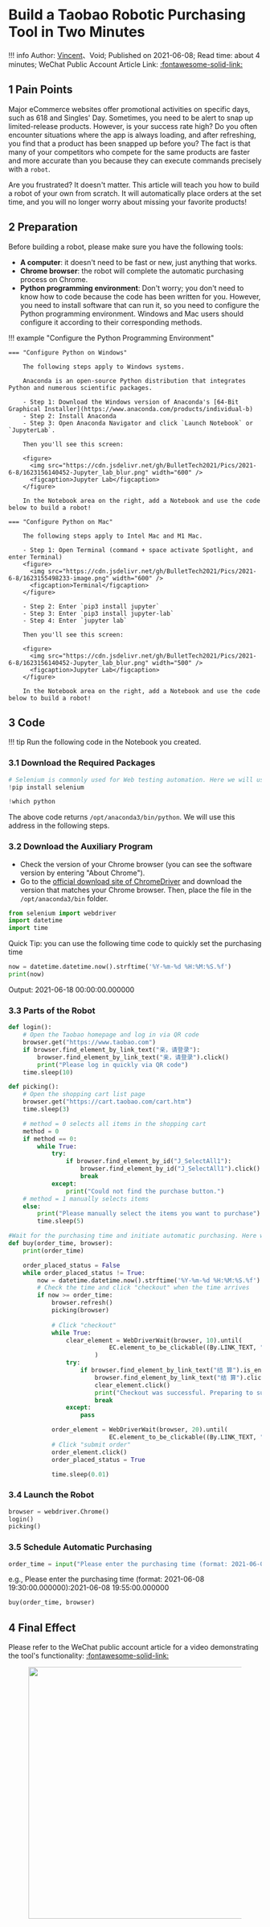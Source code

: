 # Build a Taobao Robotic Purchasing Tool in Two Minutes

!!! info
    Author: [Vincent](https://github.com/Realvincentyuan)、Void; Published on 2021-06-08; Read time: about 4 minutes; WeChat Public Account Article Link: [:fontawesome-solid-link:](https://mp.weixin.qq.com/s/du-t9DyeC2INQsXg1m1xOQ)

## 1 Pain Points

Major eCommerce websites offer promotional activities on specific days, such as 618 and Singles' Day. Sometimes, you need to be alert to snap up limited-release products. However, is your success rate high? Do you often encounter situations where the app is always loading, and after refreshing, you find that a product has been snapped up before you? The fact is that many of your competitors who compete for the same products are faster and more accurate than you because they can execute commands precisely with a `robot`.

Are you frustrated? It doesn't matter. This article will teach you how to build a robot of your own from scratch. It will automatically place orders at the set time, and you will no longer worry about missing your favorite products!

## 2 Preparation

Before building a robot, please make sure you have the following tools:

- **A computer**: it doesn't need to be fast or new, just anything that works.
- **Chrome browser**: the robot will complete the automatic purchasing process on Chrome.
- **Python programming environment**: Don't worry; you don't need to know how to code because the code has been written for you. However, you need to install software that can run it, so you need to configure the Python programming environment. Windows and Mac users should configure it according to their corresponding methods.

!!! example "Configure the Python Programming Environment"

    === "Configure Python on Windows"

        The following steps apply to Windows systems.

        Anaconda is an open-source Python distribution that integrates Python and numerous scientific packages.

        - Step 1: Download the Windows version of Anaconda's [64-Bit Graphical Installer](https://www.anaconda.com/products/individual-b)
        - Step 2: Install Anaconda
        - Step 3: Open Anaconda Navigator and click `Launch Notebook` or `JupyterLab`.

        Then you'll see this screen:

        <figure>
          <img src="https://cdn.jsdelivr.net/gh/BulletTech2021/Pics/2021-6-8/1623156140452-Jupyter_lab_blur.png" width="600" />
          <figcaption>Jupyter Lab</figcaption>
        </figure>

        In the Notebook area on the right, add a Notebook and use the code below to build a robot!

    === "Configure Python on Mac"

        The following steps apply to Intel Mac and M1 Mac.

        - Step 1: Open Terminal (command + space activate Spotlight, and enter Terminal)
        <figure>
          <img src="https://cdn.jsdelivr.net/gh/BulletTech2021/Pics/2021-6-8/1623155498233-image.png" width="600" />
          <figcaption>Terminal</figcaption>
        </figure>

        - Step 2: Enter `pip3 install jupyter`
        - Step 3: Enter `pip3 install jupyter-lab`
        - Step 4: Enter `jupyter lab`

        Then you'll see this screen:

        <figure>
          <img src="https://cdn.jsdelivr.net/gh/BulletTech2021/Pics/2021-6-8/1623156140452-Jupyter_lab_blur.png" width="500" />
          <figcaption>Jupyter Lab</figcaption>
        </figure>

        In the Notebook area on the right, add a Notebook and use the code below to build a robot!

## 3 Code

!!! tip
    Run the following code in the Notebook you created.

### 3.1 Download the Required Packages

```python
# Selenium is commonly used for Web testing automation. Here we will use it to automate the Taobao purchasing process.
!pip install selenium
```

```python
!which python
```

The above code returns `/opt/anaconda3/bin/python`. We will use this address in the following steps.

### 3.2 Download the Auxiliary Program

- Check the version of your Chrome browser (you can see the software version by entering "About Chrome").
- Go to the [official download site of ChromeDriver](https://chromedriver.storage.googleapis.com/index.html) and download the version that matches your Chrome browser. Then, place the file in the `/opt/anaconda3/bin` folder.


```python
from selenium import webdriver
import datetime
import time
```

Quick Tip: you can use the following time code to quickly set the purchasing time

```python
now = datetime.datetime.now().strftime('%Y-%m-%d %H:%M:%S.%f')
print(now)
```

Output: 2021-06-18 00:00:00.000000

### 3.3 Parts of the Robot

```python
def login():
    # Open the Taobao homepage and log in via QR code
    browser.get("https://www.taobao.com")
    if browser.find_element_by_link_text("亲，请登录"):
        browser.find_element_by_link_text("亲，请登录").click()
        print("Please log in quickly via QR code")
    time.sleep(10)

def picking():
    # Open the shopping cart list page
    browser.get("https://cart.taobao.com/cart.htm")
    time.sleep(3)

    # method = 0 selects all items in the shopping cart
    method = 0
    if method == 0:
        while True:
            try:
                if browser.find_element_by_id("J_SelectAll1"):
                    browser.find_element_by_id("J_SelectAll1").click()
                    break
            except:
                print("Could not find the purchase button.")
    # method = 1 manually selects items
    else:
        print("Please manually select the items you want to purchase")
        time.sleep(5)

#Wait for the purchasing time and initiate automatic purchasing. Here we define a buy function
def buy(order_time, browser):
    print(order_time)

    order_placed_status = False
    while order_placed_status != True:
        now = datetime.datetime.now().strftime('%Y-%m-%d %H:%M:%S.%f')
        # Check the time and click "checkout" when the time arrives
        if now >= order_time:
            browser.refresh()
            picking(browser)
            
            # Click "checkout"
            while True:
                clear_element = WebDriverWait(browser, 10).until(
                            EC.element_to_be_clickable((By.LINK_TEXT, "结 算"))
                        )
                try:
                    if browser.find_element_by_link_text("结 算").is_enabled():
                        browser.find_element_by_link_text("结 算").click()
                        clear_element.click()
                        print("Checkout was successful. Preparing to submit the order")
                        break
                except:
                    pass

            order_element = WebDriverWait(browser, 20).until(
                            EC.element_to_be_clickable((By.LINK_TEXT, "提交订单")))
            # Click "submit order"
            order_element.click()
            order_placed_status = True

            time.sleep(0.01)
```

### 3.4 Launch the Robot

```python
browser = webdriver.Chrome()
login()
picking()
```

### 3.5 Schedule Automatic Purchasing

```python
order_time = input("Please enter the purchasing time (format: 2021-06-08 19:30:00.000000):")
```

e.g., Please enter the purchasing time (format: 2021-06-08 19:30:00.000000):2021-06-08 19:55:00.000000

```python
buy(order_time, browser)
```

## 4 Final Effect

Please refer to the WeChat public account article for a video demonstrating the tool's functionality: [:fontawesome-solid-link:](https://mp.weixin.qq.com/s/du-t9DyeC2INQsXg1m1xOQ)

<figure>
  <img src="https://cdn.jsdelivr.net/gh/BulletTech2021/Pics/2021-6-14/1623639526512-1080P%20(Full%20HD)%20-%20Tail%20Pic.png" width="500" />
</figure>
